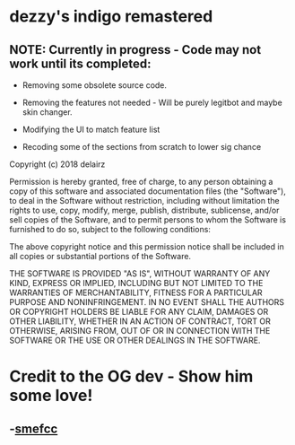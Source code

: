 # dezzy's indigo remastered

## NOTE: Currently in progress - Code may not work until its completed:

- Removing some obsolete source code.

- Removing the features not needed - Will be purely legitbot and maybe skin changer.

- Modifying the UI to match feature list

- Recoding some of the sections from scratch to lower sig chance


Copyright (c) 2018 delairz

Permission is hereby granted, free of charge, to any person obtaining a copy
of this software and associated documentation files (the "Software"), to deal
in the Software without restriction, including without limitation the rights
to use, copy, modify, merge, publish, distribute, sublicense, and/or sell
copies of the Software, and to permit persons to whom the Software is
furnished to do so, subject to the following conditions:

The above copyright notice and this permission notice shall be included in all
copies or substantial portions of the Software.

THE SOFTWARE IS PROVIDED "AS IS", WITHOUT WARRANTY OF ANY KIND, EXPRESS OR
IMPLIED, INCLUDING BUT NOT LIMITED TO THE WARRANTIES OF MERCHANTABILITY,
FITNESS FOR A PARTICULAR PURPOSE AND NONINFRINGEMENT. IN NO EVENT SHALL THE
AUTHORS OR COPYRIGHT HOLDERS BE LIABLE FOR ANY CLAIM, DAMAGES OR OTHER
LIABILITY, WHETHER IN AN ACTION OF CONTRACT, TORT OR OTHERWISE, ARISING FROM,
OUT OF OR IN CONNECTION WITH THE SOFTWARE OR THE USE OR OTHER DEALINGS IN THE
SOFTWARE.

# Credit to the OG dev - Show him some love!
## -[smefcc](https://github.com/smefcc/)

